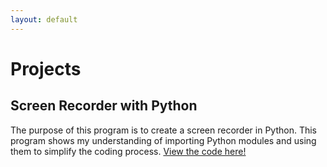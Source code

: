 ```yaml
---
layout: default
---
```

# Projects
## Screen Recorder with Python
The purpose of this program is to create a screen recorder in Python. This program shows my understanding of importing Python modules and using them to simplify the coding process.
<a href="https://github.com/pjord122/portfolio/blob/main/Screen_Recorder.py">View the code here!</a>
